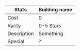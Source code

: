 | Stats          | Building name         |
|----------------|-----------------------|
| Cost           | 0                     |
| Rarity         | 0-5 Stars             |
| Description    | Something             |
| Special        | ?                     |